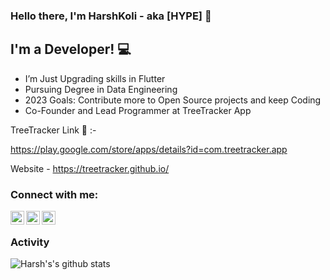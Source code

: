 ### Hello there, I'm HarshKoli - aka [HYPE] 👋

## I'm a  Developer! 💻

- I’m Just Upgrading skills in Flutter
- Pursuing Degree in Data Engineering 
- 2023 Goals: Contribute more to Open Source projects and keep Coding
- Co-Founder and Lead Programmer at TreeTracker App

TreeTracker Link 🌱 :- 

https://play.google.com/store/apps/details?id=com.treetracker.app

Website - https://treetracker.github.io/

### Connect with me:

[<img align="left" alt="codeSTACKr | Twitter" width="22px" src="https://cdn.jsdelivr.net/npm/simple-icons@v3/icons/twitter.svg" />][twitter]
[<img align="left" alt="codeSTACKr | LinkedIn" width="22px" src="https://cdn.jsdelivr.net/npm/simple-icons@v3/icons/linkedin.svg" />][linkedin]
[<img align="left" alt="codeSTACKr | Instagram" width="22px" src="https://cdn.jsdelivr.net/npm/simple-icons@v3/icons/instagram.svg" />][instagram]

<br />

[twitter]: https://twitter.com/harshkoli997
[instagram]: https://www.instagram.com/harshkoli997/?hl=en
[linkedin]: https://www.linkedin.com/in/harshkoli997/

### Activity

![Harsh's's github stats](https://github-readme-stats.vercel.app/api?username=harshkoli201&show_icons=true&hide_border=true&theme=dark)
